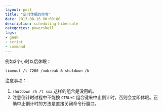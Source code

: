 ```yaml
---
layout: post
title: "定时休眠的命令"
date: 2013-08-16 00:00:00
description: scheduling hibernate
categories: powershell
tags:
- geek
- script
- command
---
```

例如2个小时以后休眠：

    timeout /t 7200 /nobreak & shutdown /h

注意事项：

1. `shutdown /h /t xxx` 这样的组合是没用的。
2. 注意倒计时过程中不能按 `CTRL+C` 组合键来中止倒计时，否则会立即休眠。正确中止倒计时的方法是直接关闭命令行窗口。
